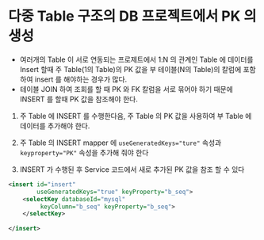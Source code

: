 # 다중 Table 구조의 DB 프로젝트에서 PK 의 생성
- 여러개의 Table 이 서로 연동되는 프로제트에서 1:N 의 관계인 Table 에 데이터를 Insert 할때 주 Table(1의 Table)의 PK 값을 부 테이블(N의 Table)의 칼럼에 포함하여 insert 를 해야하는 경우가 많다.
- 테이블 JOIN 하여 조회를 할 때 PK 와 FK 칼럼을 서로 묶어야 하기 때문에 INSERT 를 할때 PK 값을 참조해야 한다.
1. 주 Table 에 INSERT 를 수행한다음, 주 Table 의 PK 값을 사용하여 부 Table 에 데이터를 추가해야 한다.

2. 주 Table 의 INSERT mapper 에 `useGeneratedKeys="ture"` 속성과 `keyproperty="PK"` 속성을 추가해 줘야 한다
3. INSERT 가 수행된 후 Service 코드에서 새로 추가된 PK 값을 참조 할 수 있다
```xml
<insert id="insert"
		useGeneratedKeys="true" keyProperty="b_seq">
	<selectKey databaseId="mysql"
		 keyColumn="b_seq" keyProperty="b_seq">
	</selectKey>
	
</insert>
```